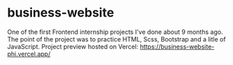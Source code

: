# business-website
One of the first Frontend internship projects I've done about 9 months ago. The point of the project was to practice HTML, Scss, Bootstrap and a litle of JavaScript.
Project preview hosted on Vercel: https://business-website-phi.vercel.app/
